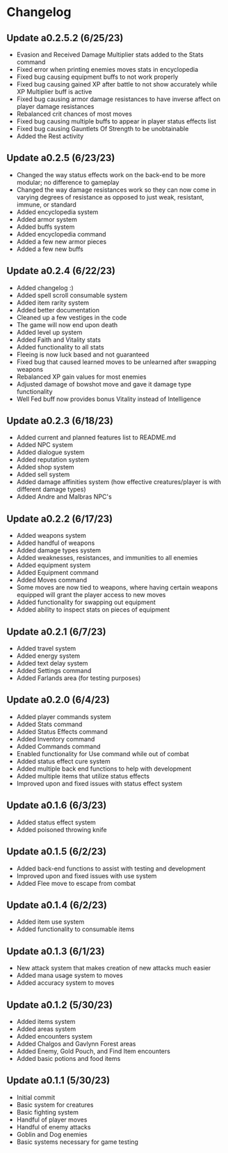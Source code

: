 # Changelog

## Update a0.2.5.2 (6/25/23)
- Evasion and Received Damage Multiplier stats added to the Stats command
- Fixed error when printing enemies moves stats in encyclopedia
- Fixed bug causing equipment buffs to not work properly
- Fixed bug causing gained XP after battle to not show accurately while XP Multiplier buff is active
- Fixed bug causing armor damage resistances to have inverse affect on player damage resistances
- Rebalanced crit chances of most moves
- Fixed bug causing multiple buffs to appear in player status effects list
- Fixed bug causing Gauntlets Of Strength to be unobtainable
- Added the Rest activity

## Update a0.2.5 (6/23/23)
- Changed the way status effects work on the back-end to be more modular; no difference to gameplay
- Changed the way damage resistances work so they can now come in varying degrees of resistance as opposed to just weak, resistant, immune, or standard
- Added encyclopedia system
- Added armor system
- Added buffs system
- Added encyclopedia command
- Added a few new armor pieces
- Added a few new buffs

## Update a0.2.4 (6/22/23)
- Added changelog :)
- Added spell scroll consumable system
- Added item rarity system
- Added better documentation
- Cleaned up a few vestiges in the code
- The game will now end upon death
- Added level up system
- Added Faith and Vitality stats
- Added functionality to all stats
- Fleeing is now luck based and not guaranteed
- Fixed bug that caused learned moves to be unlearned after swapping weapons
- Rebalanced XP gain values for most enemies
- Adjusted damage of bowshot move and gave it damage type functionality
- Well Fed buff now provides bonus Vitality instead of Intelligence

## Update a0.2.3 (6/18/23)
- Added current and planned features list to README.md
- Added NPC system
- Added dialogue system
- Added reputation system
- Added shop system
- Added sell system
- Added damage affinities system (how effective creatures/player is with different damage types)
- Added Andre and Malbras NPC's

## Update a0.2.2 (6/17/23)
- Added weapons system
- Added handful of weapons
- Added damage types system
- Added weaknesses, resistances, and immunities to all enemies
- Added equipment system
- Added Equipment command
- Added Moves command
- Some moves are now tied to weapons, where having certain weapons equipped will grant the player access to new moves
- Added functionality for swapping out equipment
- Added ability to inspect stats on pieces of equipment

## Update a0.2.1 (6/7/23)
- Added travel system
- Added energy system
- Added text delay system
- Added Settings command
- Added Farlands area (for testing purposes)

## Update a0.2.0 (6/4/23)
- Added player commands system
- Added Stats command
- Added Status Effects command
- Added Inventory command
- Added Commands command
- Enabled functionality for Use command while out of combat
- Added status effect cure system
- Added multiple back end functions to help with development
- Added multiple items that utilize status effects
- Improved upon and fixed issues with status effect system

## Update a0.1.6 (6/3/23)
- Added status effect system
- Added poisoned throwing knife

## Update a0.1.5 (6/2/23)
- Added back-end functions to assist with testing and development
- Improved upon and fixed issues with use system
- Added Flee move to escape from combat

## Update a0.1.4 (6/2/23)
- Added item use system
- Added functionality to consumable items

## Update a0.1.3 (6/1/23)
- New attack system that makes creation of new attacks much easier
- Added mana usage system to moves
- Added accuracy system to moves

## Update a0.1.2 (5/30/23)
- Added items system
- Added areas system
- Added encounters system
- Added Chalgos and Gavlynn Forest areas
- Added Enemy, Gold Pouch, and Find Item encounters
- Added basic potions and food items

## Update a0.1.1 (5/30/23)
- Initial commit
- Basic system for creatures
- Basic fighting system
- Handful of player moves
- Handful of enemy attacks
- Goblin and Dog enemies
- Basic systems necessary for game testing
